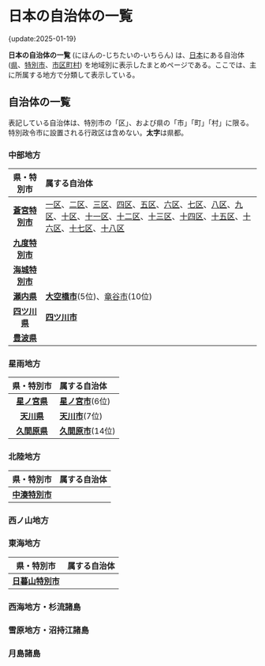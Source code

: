 # 日本の自治体の一覧

{update:2025-01-19}

**日本の自治体の一覧** (にほんの-じちたいの-いちらん) は、[日本]()にある自治体 ([県]()、[特別市]()、[市区町村]()) を地域別に表示したまとめページである。ここでは、主に所属する地方で分類して表示している。

## 自治体の一覧

表記している自治体は、特別市の「区」、および県の「市」「町」「村」に限る。特別政令市に設置される行政区は含めない。**太字**は県都。

### 中部地方

|県・特別市|属する自治体|
|:--:|:--|
|**[蒼宮特別市]()**|[一区]()、[二区]()、[三区]()、[四区]()、[五区]()、[六区]()、[七区]()、[八区]()、[九区]()、[十区]()、[十一区]()、[十二区]()、[十三区]()、[十四区]()、[十五区]()、[十六区]()、[十七区]()、[十八区]()|
|**[九度特別市]()**||
|**[海城特別市]()**||
|**[瀬内県]()**|**[大空橋市]()**(5位)、[竜谷市]()(10位)|
|**[四ツ川県]()**|**[四ツ川市]()**|
|**[豊波県]()**||

### 星雨地方

|県・特別市|属する自治体|
|:--:|:--|
|**[星ノ宮県]()**|**[星ノ宮市](?c=cities&a=星ノ宮市)**(6位)|
|**[天川県]()**|**[天川市](?c=cities&a=天川市)**(7位)|
|**[久間原県]()**|**[久間原市](?c=cities&a=久間原市)**(14位)|

### 北陸地方

|県・特別市|属する自治体|
|:--:|:--|
|**[中湊特別市]()**||

### 西ノ山地方

### 東海地方

|県・特別市|属する自治体|
|:--:|:--|
|**[日暮山特別市]()**||

### 西海地方・杉流諸島

### 雪原地方・沼持江諸島

### 月島諸島